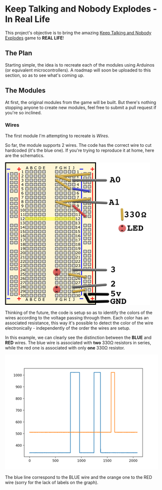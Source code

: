 # Keep Talking and Nobody Explodes - In Real Life

This project's objective is to bring the amazing [Keep Talking and Nobody Explodes](http://www.keeptalkinggame.com/) game to **REAL LIFE**!

## The Plan

Starting simple, the idea is to recreate each of the modules using Arduinos (or equivalent microcontrollers).
A roadmap will soon be uploaded to this section, so as to see what's coming up.

## The Modules

At first, the original modules from the game will be built.
But there's nothing stopping anyone to create new modules, feel free to submit a pull request if you're so inclined.

### Wires

The first module I'm attempting to recreate is _Wires_.

So far, the module supports 2 wires. The code has the correct wire to cut hardcoded (it's the blue one).
If you're trying to reproduce it at home, here are the schematics.

![BLUE_and_RED_schematics](https://raw.githubusercontent.com/GuilhermeFreire/KTANE_IRL/master/schematics/blue_red_detector.png)

Thinking of the future, the code is setup so as to identify the colors of the wires according to the voltage passing through them.
Each color has an associated resistance, this way it's possible to detect the color of the wire electronically - independently of
the order the wires are setup.

In this example, we can clearly see the distinction between the **BLUE** and **RED** wires. The blue wire is associated with **two** 330Ω
resistors in series, while the red one is associated with only **one** 330Ω resistor.

![BLUE_and_RED_voltage](https://raw.githubusercontent.com/GuilhermeFreire/KTANE_IRL/master/images/blue_and_red.png)

The blue line correspond to the BLUE wire and the orange one to the RED wire (sorry for the lack of labels on the graph).
